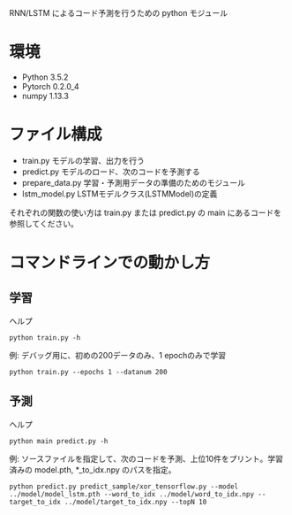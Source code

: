 RNN/LSTM によるコード予測を行うための python モジュール

# 環境

* Python 3.5.2
* Pytorch 0.2.0_4
* numpy 1.13.3

# ファイル構成

* train.py  モデルの学習、出力を行う
* predict.py  モデルのロード、次のコードを予測する
* prepare_data.py  学習・予測用データの準備のためのモジュール
* lstm_model.py  LSTMモデルクラス(LSTMModel)の定義

それぞれの関数の使い方は train.py または predict.py の main にあるコードを参照してください。

# コマンドラインでの動かし方

## 学習

ヘルプ

`python train.py -h`

例: デバッグ用に、初めの200データのみ、1 epochのみで学習

`python train.py --epochs 1 --datanum 200`

## 予測

ヘルプ

`python main predict.py -h`

例: ソースファイルを指定して、次のコードを予測、上位10件をプリント。学習済みの model.pth, *_to_idx.npy のパスを指定。

`python predict.py predict_sample/xor_tensorflow.py --model ../model/model_lstm.pth --word_to_idx ../model/word_to_idx.npy --target_to_idx ../model/target_to_idx.npy --topN 10`
